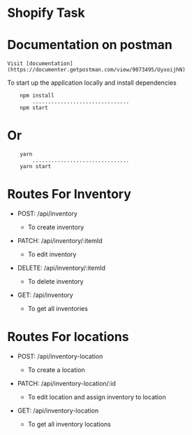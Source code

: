 # Shopify Task

# Documentation on postman
    Visit [documentation](https://documenter.getpostman.com/view/9073495/UyxoijhN)

To start up the application locally and install dependencies
```
    npm install 
        ...............................
    npm start
```
# Or

```
    yarn
        ...............................
    yarn start
```

# Routes For Inventory
* POST: /api/inventory 
    - To create inventory 

* PATCH: /api/inventory/:itemId
    - To edit inventory

* DELETE: /api/inventory/:itemId
    - To delete inventory

* GET: /api/inventory
    - To get all inventories

# Routes For locations
* POST: /api/inventory-location
    - To create a location

* PATCH: /api/inventory-location/:id
    - To edit location and assign inventory to location

* GET: /api/inventory-location
    - To get all inventory locations